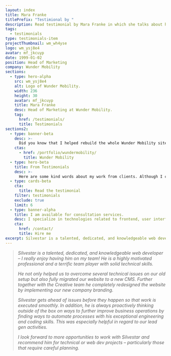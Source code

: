```yaml
---
layout: index
title: Mara Franke
titlePrefix: "Testimional by "
description: Read testimonial by Mara Franke in which she talks about her positive experience in working with Silvestar Bistrović.
tags:
  - testimonials
type: testimonials-item
projectThumbnail: wm_wh4yse
logo: wm_ysj8e4
avatar: mf_jkcuyp
date: 1999-01-02
position: Head of Marketing
company: Wunder Mobility
sections:
  - type: hero-alpha
    src: wm_ysj8e4
    alt: Logo of Wunder Mobility.
    width: 236
    height: 30
    avatar: mf_jkcuyp
    title: Mara Franke
    desc: Head of Marketing at Wunder Mobility.
    tag:
      href: /testimonials/
      title: Testimonials
sections2:
  - type: banner-beta
    desc: >-
      Did you know that I helped rebuild the whole Wunder Mobility site?
    ctas:
      - href: /portfolio/wundermobility/
        title: Wunder Mobility
  - type: hero-beta
    title: From Testimonials
    desc: >-
      Here are some kind words about my work from clients. Although I collaborated with clients from more than 10 countries, most of them come from **The United States**.
  - type: cards-beta
    cta:
      title: Read the testimonial
    filter: testimonials
    exclude: true
    limit: 6
  - type: banner-alpha
    title: I am available for consultation services.
    desc: I specialize in technologies related to frontend, user interface, and website development.
    cta:
      href: /contact/
      title: Hire me
excerpt: Silvestar is a talented, dedicated, and knowledgeable web developer...
---
```


> _Silvestar is a talented, dedicated, and knowledgeable web developer – I really enjoy having him on my team! He is a highly motivated professional and a terrific team player with solid technical skills._
>
> _He not only helped us to overcome several technical issues on our old setup but also fully migrated our website to a new CMS. Further together with the Creative team he completely redesigned the website by implementing our new company branding._
>
> _Silvestar gets ahead of issues before they happen so that work is executed smoothly. In addition, he is always proactively thinking outside of the box on ways to further improve business operations by finding ways to automate processes with his exceptional engineering and coding skills. This was especially helpful in regard to our lead gen activities._
>
> _I look forward to more opportunities to work with Silvestar and recommend him for technical or web dev projects – particularly those that require careful planning._
